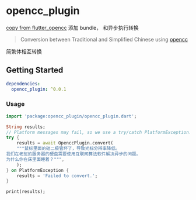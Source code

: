 # opencc_plugin

[copy from flutter_opencc](https://pub.dartlang.org/packages/flutter_opencc) 添加 bundle， 和异步执行转换

> Conversion between Traditional and Simplified Chinese using [opencc](https://github.com/BYVoid/OpenCC)

简繁体相互转换

## Getting Started

```yaml
dependencies:
  opencc_plugin: ^0.0.1
```

### Usage

```dart
import 'package:opencc_plugin/opencc_plugin.dart';

String results;
// Platform messages may fail, so we use a try/catch PlatformException.
try {
    results = await OpenccPlugin.convert(
    """鼠标里面的硅二极管坏了，导致光标分辨率降低。
我们在老挝的服务器的硬盘需要使用互联网算法软件解决异步的问题。
为什么你在床里面睡着？""",
    );
} on PlatformException {
    results = 'Failed to convert.';
}

print(results);

```

